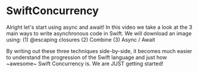 # SwiftConcurrency

Alright let's start using async and await! In this video we take a look at the 3 main ways to write asynchronous code in Swift. We will download an image using:
(1) @escaping closures
(2) Combine
(3) Async / Await

By writing out these three techniques side-by-side, it becomes much easier to understand the progression of the Swift language and just how ~awesome~ Swift Concurrency is. We are JUST getting started!
